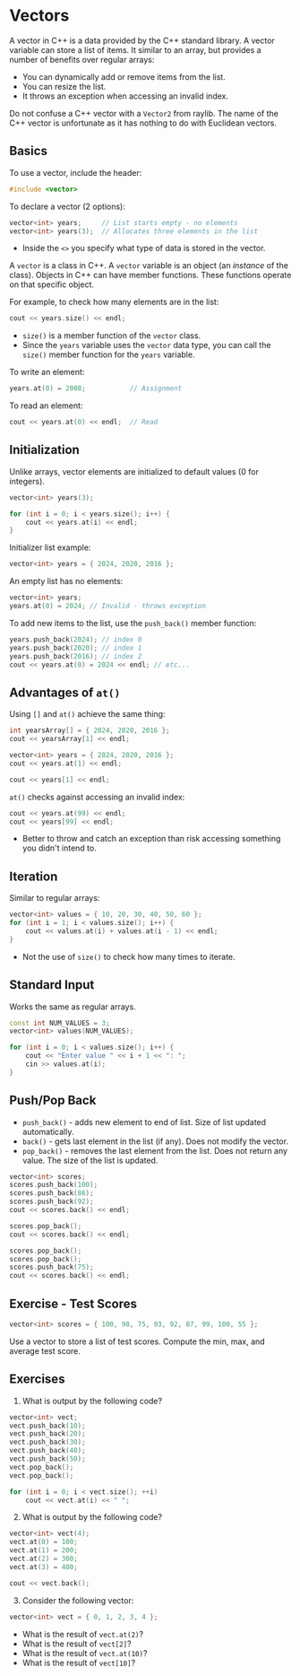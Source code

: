 # Vectors

A vector in C++ is a data provided by the C++ standard library. A vector variable can store a list of items. It similar to an array, but provides a number of benefits over regular arrays:

- You can dynamically add or remove items from the list.
- You can resize the list.
- It throws an exception when accessing an invalid index.

Do not confuse a C++ vector with a `Vector2` from raylib. The name of the C++ vector is unfortunate as it has nothing to do with Euclidean vectors.

## Basics

To use a vector, include the header:

```cpp
#include <vector>
```

To declare a vector (2 options):

```cpp
vector<int> years;     // List starts empty - no elements
vector<int> years(3);  // Allocates three elements in the list
```

- Inside the `<>` you specify what type of data is stored in the vector.

A `vector` is a class in C++. A `vector` variable is an object (an _instance_ of the class). Objects in C++ can have member functions. These functions operate on that specific object.

For example, to check how many elements are in the list:

```cpp
cout << years.size() << endl;
```

- `size()` is a member function of the `vector` class.
- Since the `years` variable uses the `vector` data type, you can call the `size()` member function for the `years` variable.

To write an element:

```cpp
years.at(0) = 2008;           // Assignment
```

To read an element:

```cpp
cout << years.at(0) << endl;  // Read
```

## Initialization

Unlike arrays, vector elements are initialized to default values (0 for integers).

```cpp
vector<int> years(3);

for (int i = 0; i < years.size(); i++) {
    cout << years.at(i) << endl;
}
```

Initializer list example:

```cpp
vector<int> years = { 2024, 2020, 2016 };
```

An empty list has no elements:

```cpp
vector<int> years;
years.at(0) = 2024; // Invalid - throws exception
```

To add new items to the list, use the `push_back()` member function:

```cpp
years.push_back(2024); // index 0
years.push_back(2020); // index 1
years.push_back(2016); // index 2
cout << years.at(0) = 2024 << endl; // etc...
```

## Advantages of `at()`

Using `[]` and `at()` achieve the same thing:

```cpp
int yearsArray[] = { 2024, 2020, 2016 };
cout << yearsArray[1] << endl;

vector<int> years = { 2024, 2020, 2016 };
cout << years.at(1) << endl;

cout << years[1] << endl;
```

`at()` checks against accessing an invalid index:

```cpp
cout << years.at(99) << endl;
cout << years[99] << endl;
```

- Better to throw and catch an exception than risk accessing something you didn't intend to.

## Iteration

Similar to regular arrays:

```cpp
vector<int> values = { 10, 20, 30, 40, 50, 60 };
for (int i = 1; i < values.size(); i++) {
    cout << values.at(i) + values.at(i - 1) << endl;
}
```

- Not the use of `size()` to check how many times to iterate.

## Standard Input

Works the same as regular arrays.

```cpp
const int NUM_VALUES = 3;
vector<int> values(NUM_VALUES);

for (int i = 0; i < values.size(); i++) {
    cout << "Enter value " << i + 1 << ": ";
    cin >> values.at(i);
}
```

## Push/Pop Back

- `push_back()` - adds new element to end of list. Size of list updated automatically.
- `back()` - gets last element in the list (if any). Does not modify the vector.
- `pop_back()` - removes the last element from the list. Does not return any value. The size of the list is updated.

```cpp
vector<int> scores;
scores.push_back(100);
scores.push_back(86);
scores.push_back(92);
cout << scores.back() << endl;

scores.pop_back();
cout << scores.back() << endl;

scores.pop_back();
scores.pop_back();
scores.push_back(75);
cout << scores.back() << endl;
```

## Exercise - Test Scores

```cpp
vector<int> scores = { 100, 98, 75, 93, 92, 87, 99, 100, 55 };
```

Use a vector to store a list of test scores. Compute the min, max, and average test score.

## Exercises

1. What is output by the following code?

```cpp
vector<int> vect;
vect.push_back(10);
vect.push_back(20);
vect.push_back(30);
vect.push_back(40);
vect.push_back(50);
vect.pop_back();
vect.pop_back();

for (int i = 0; i < vect.size(); ++i)
    cout << vect.at(i) << " ";
```

2. What is output by the following code?

```cpp
vector<int> vect(4);
vect.at(0) = 100;
vect.at(1) = 200;
vect.at(2) = 300;
vect.at(3) = 400;

cout << vect.back();
```

3. Consider the following vector:

```cpp
vector<int> vect = { 0, 1, 2, 3, 4 };
```

- What is the result of `vect.at(2)`?
- What is the result of `vect[2]`?
- What is the result of `vect.at(10)`?
- What is the result of `vect[10]`?
